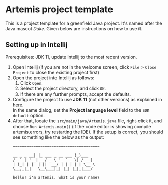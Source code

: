 # Artemis project template

This is a project template for a greenfield Java project. It's named after the Java mascot _Duke_. Given below are instructions on how to use it.

## Setting up in Intellij

Prerequisites: JDK 11, update Intellij to the most recent version.

1. Open Intellij (if you are not in the welcome screen, click `File` > `Close Project` to close the existing project first)
1. Open the project into Intellij as follows:
   1. Click `Open`.
   1. Select the project directory, and click `OK`.
   1. If there are any further prompts, accept the defaults.
1. Configure the project to use **JDK 11** (not other versions) as explained in [here](https://www.jetbrains.com/help/idea/sdk.html#set-up-jdk).<br>
   In the same dialog, set the **Project language level** field to the `SDK default` option.
3. After that, locate the `src/main/java/Artemis.java` file, right-click it, and choose `Run Artemis.main()` (if the code editor is showing compile artemis.errors, try restarting the IDE). If the setup is correct, you should see something like the below as the output:
   ```
   ======================================
   
   __ _ _ __| |_ ___ _ __ ___ (_)___
   / _` | '__| __/ _ \ '_ ` _ \| / __|
   | (_| | |  | ||  __/ | | | | | \__ \
   \__,_|_|   \__\___|_| |_| |_|_|___/
   
   hello! i'm artemis. what is your name?
   ```
